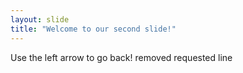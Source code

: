 ```yaml
---
layout: slide
title: "Welcome to our second slide!"
---
```

 
Use the left arrow to go back!
removed requested line
